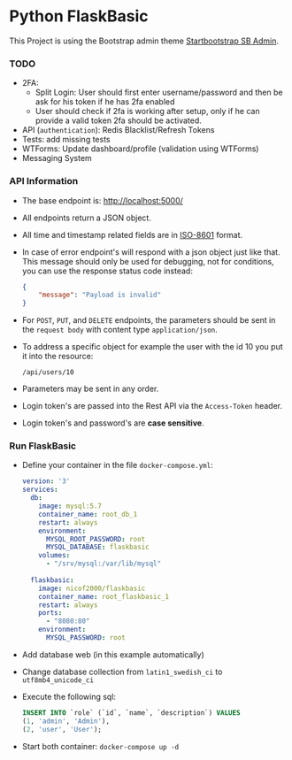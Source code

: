 # Python FlaskBasic
This Project is using the Bootstrap admin theme [Startbootstrap SB Admin](https://blackrockdigital.github.io/startbootstrap-sb-admin/index.html).

### TODO
* 2FA:
    * Split Login: User should first enter username/password and then be ask for his token if he has 2fa enabled
    * User should check if 2fa is working after setup, only if he can provide a valid token 2fa should be activated.
* API (`authentication`): Redis Blacklist/Refresh Tokens
* Tests: add missing tests
* WTForms: Update dashboard/profile (validation using WTForms)
* Messaging System

### API Information
* The base endpoint is: [http://localhost:5000/](http://localhost:5000/)
* All endpoints return a JSON object.
* All time and timestamp related fields are in [ISO-8601](https://en.wikipedia.org/wiki/ISO_8601) format.
* In case of error endpoint's will respond with a json object just like that. 
This message should only be used for debugging, not for conditions, you can use the response status code instead:
    ```json
    {
        "message": "Payload is invalid"
    }
    ```

* For `POST`, `PUT`, and `DELETE` endpoints, the parameters should be sent
  in the `request body` with content type `application/json`.
* To address a specific object for example the user with the id 10 you put it into the resource:
  ```
  /api/users/10
  ```
* Parameters may be sent in any order.

* Login token's are passed into the Rest API via the `Access-Token` header.
* Login token's and password's are **case sensitive**.

### Run FlaskBasic
* Define your container in the file `docker-compose.yml`:
    ```yml
    version: '3'
    services:
      db:
        image: mysql:5.7
        container_name: root_db_1
        restart: always
        environment:
          MYSQL_ROOT_PASSWORD: root
          MYSQL_DATABASE: flaskbasic
        volumes:
          - "/srv/mysql:/var/lib/mysql"
          
      flaskbasic:
        image: nicof2000/flaskbasic
        container_name: root_flaskbasic_1
        restart: always
        ports:
          - "8080:80"
        environment:
          MYSQL_PASSWORD: root
    ```

* Add database web (in this example automatically)
* Change database collection from `latin1_swedish_ci` to `utf8mb4_unicode_ci`
* Execute the following sql:
    ```sql
    INSERT INTO `role` (`id`, `name`, `description`) VALUES
    (1, 'admin', 'Admin'),
    (2, 'user', 'User');
    ```
* Start both container: `docker-compose up -d`
